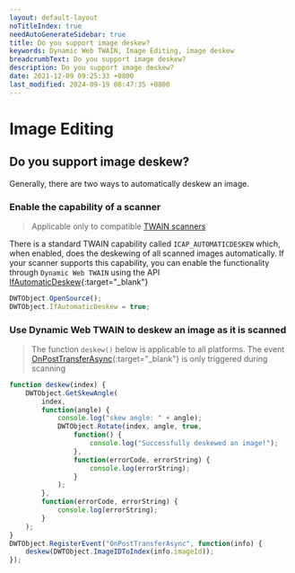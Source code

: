 ```yaml
---
layout: default-layout
noTitleIndex: true
needAutoGenerateSidebar: true
title: Do you support image deskew?
keywords: Dynamic Web TWAIN, Image Editing, image deskew
breadcrumbText: Do you support image deskew?
description: Do you support image deskew?
date: 2021-12-09 09:25:33 +0800
last_modified: 2024-09-19 08:47:35 +0800
---
```


# Image Editing

## Do you support image deskew?

Generally, there are two ways to automatically deskew an image.

### Enable the capability of a scanner

> Applicable only to compatible <a href="{{site.getstarted}}hardware.html#twain-scanners" target="_blank">TWAIN scanners</a>

There is a standard TWAIN capability called `ICAP_AUTOMATICDESKEW` which, when enabled, does the deskewing of all scanned images automatically. If your scanner supports this capability, you can enable the functionality through `Dynamic Web TWAIN` using the API [IfAutomaticDeskew](/_articles/info/api/WebTwain_Acquire.md#ifautomaticdeskew){:target="_blank"}

``` javascript
DWTObject.OpenSource();
DWTObject.IfAutomaticDeskew = true;
```

### Use Dynamic Web TWAIN to deskew an image as it is scanned

> The function `deskew()` below is applicable to all platforms. The event [OnPostTransferAsync](/_articles/info/api/WebTwain_Acquire.md#onposttransferasync){:target="_blank"} is only triggered during scanning

``` javascript
function deskew(index) {
    DWTObject.GetSkewAngle(
        index,
        function(angle) {
            console.log("skew angle: " + angle);
            DWTObject.Rotate(index, angle, true,
                function() {
                    console.log("Successfully deskewed an image!");
                },
                function(errorCode, errorString) {
                    console.log(errorString);
                }
            );
        },
        function(errorCode, errorString) {
            console.log(errorString);
        }
    );
}
DWTObject.RegisterEvent("OnPostTransferAsync", function(info) {
    deskew(DWTObject.ImageIDToIndex(info.imageId));
});
```
